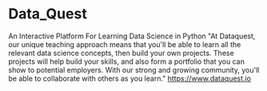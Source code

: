 # Data_Quest
An Interactive Platform For Learning Data Science in Python "At Dataquest, our unique teaching approach means that you'll be able to learn all the relevant data science concepts, then build your own projects. These projects will help build your skills, and also form a portfolio that you can show to potential employers. With our strong and growing community, you'll be able to collaborate with others as you learn."
https://www.dataquest.io

